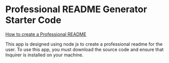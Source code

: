 # Professional README Generator Starter Code

[How to create a Professional README](./readme-guide.md)

This app is designed using node js to create a professional readme for the user.
To use this app, you must download the source code and ensure that Inquirer is installed on your machine.